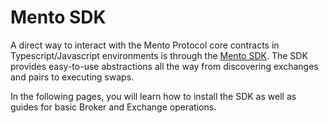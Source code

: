 # Mento SDK

A direct way to interact with the Mento Protocol core contracts in Typescript/Javascript environments is through the [Mento SDK](https://github.com/mento-protocol/mento-sdk). The SDK provides easy-to-use abstractions all the way from discovering exchanges and pairs to executing swaps.

In the following pages, you will learn how to install the SDK as well as guides for basic Broker and Exchange operations.&#x20;
